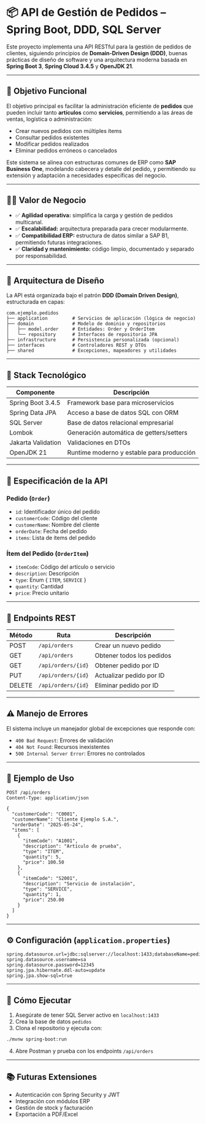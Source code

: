 # 📦 API de Gestión de Pedidos – Spring Boot, DDD, SQL Server

Este proyecto implementa una API RESTful para la gestión de pedidos de clientes, siguiendo principios de **Domain-Driven Design (DDD)**, buenas prácticas de diseño de software y una arquitectura moderna basada en **Spring Boot 3**, **Spring Cloud 3.4.5** y **OpenJDK 21**.

---

## 🧭 Objetivo Funcional

El objetivo principal es facilitar la administración eficiente de **pedidos** que pueden incluir tanto **artículos** como **servicios**, permitiendo a las áreas de ventas, logística o administración:

- Crear nuevos pedidos con múltiples ítems
- Consultar pedidos existentes
- Modificar pedidos realizados
- Eliminar pedidos erróneos o cancelados

Este sistema se alinea con estructuras comunes de ERP como **SAP Business One**, modelando cabecera y detalle del pedido, y permitiendo su extensión y adaptación a necesidades específicas del negocio.

---

## 🧑‍💼 Valor de Negocio

- ✅ **Agilidad operativa:** simplifica la carga y gestión de pedidos multicanal.
- ✅ **Escalabilidad:** arquitectura preparada para crecer modularmente.
- ✅ **Compatibilidad ERP:** estructura de datos similar a SAP B1, permitiendo futuras integraciones.
- ✅ **Claridad y mantenimiento:** código limpio, documentado y separado por responsabilidad.

---

## 🧱 Arquitectura de Diseño

La API está organizada bajo el patrón **DDD (Domain Driven Design)**, estructurada en capas:

```
com.ejemplo.pedidos
├── application         # Servicios de aplicación (lógica de negocio)
├── domain              # Modelo de dominio y repositorios
│   ├── model.order     # Entidades: Order y OrderItem
│   └── repository      # Interfaces de repositorio JPA
├── infrastructure      # Persistencia personalizada (opcional)
├── interfaces          # Controladores REST y DTOs
├── shared              # Excepciones, mapeadores y utilidades
```

---

## 🔧 Stack Tecnológico

| Componente               | Descripción                                     |
|--------------------------|-------------------------------------------------|
| Spring Boot 3.4.5        | Framework base para microservicios              |
| Spring Data JPA          | Acceso a base de datos SQL con ORM              |
| SQL Server               | Base de datos relacional empresarial            |
| Lombok                   | Generación automática de getters/setters        |
| Jakarta Validation       | Validaciones en DTOs                            |
| OpenJDK 21               | Runtime moderno y estable para producción       |

---

## 📄 Especificación de la API

### Pedido (`Order`)
- `id`: Identificador único del pedido
- `customerCode`: Código del cliente
- `customerName`: Nombre del cliente
- `orderDate`: Fecha del pedido
- `items`: Lista de ítems del pedido

### Ítem del Pedido (`OrderItem`)
- `itemCode`: Código del artículo o servicio
- `description`: Descripción
- `type`: Enum { `ITEM`, `SERVICE` }
- `quantity`: Cantidad
- `price`: Precio unitario

---

## 🔌 Endpoints REST

| Método | Ruta                   | Descripción                  |
|--------|------------------------|------------------------------|
| POST   | `/api/orders`          | Crear un nuevo pedido        |
| GET    | `/api/orders`          | Obtener todos los pedidos    |
| GET    | `/api/orders/{id}`     | Obtener pedido por ID        |
| PUT    | `/api/orders/{id}`     | Actualizar pedido por ID     |
| DELETE | `/api/orders/{id}`     | Eliminar pedido por ID       |

---

## ⚠️ Manejo de Errores

El sistema incluye un manejador global de excepciones que responde con:

- `400 Bad Request`: Errores de validación
- `404 Not Found`: Recursos inexistentes
- `500 Internal Server Error`: Errores no controlados

---

## 🧪 Ejemplo de Uso

```http
POST /api/orders
Content-Type: application/json

{
  "customerCode": "C0001",
  "customerName": "Cliente Ejemplo S.A.",
  "orderDate": "2025-05-24",
  "items": [
    {
      "itemCode": "A1001",
      "description": "Artículo de prueba",
      "type": "ITEM",
      "quantity": 5,
      "price": 100.50
    },
    {
      "itemCode": "S2001",
      "description": "Servicio de instalación",
      "type": "SERVICE",
      "quantity": 1,
      "price": 250.00
    }
  ]
}
```

---

## ⚙️ Configuración (`application.properties`)

```properties
spring.datasource.url=jdbc:sqlserver://localhost:1433;databaseName=pedidos
spring.datasource.username=sa
spring.datasource.password=12345
spring.jpa.hibernate.ddl-auto=update
spring.jpa.show-sql=true
```

---

## 🚀 Cómo Ejecutar

1. Asegúrate de tener SQL Server activo en `localhost:1433`
2. Crea la base de datos `pedidos`
3. Clona el repositorio y ejecuta con:

```bash
./mvnw spring-boot:run
```

4. Abre Postman y prueba con los endpoints `/api/orders`

---

## 📚 Futuras Extensiones

- Autenticación con Spring Security y JWT
- Integración con módulos ERP
- Gestión de stock y facturación
- Exportación a PDF/Excel